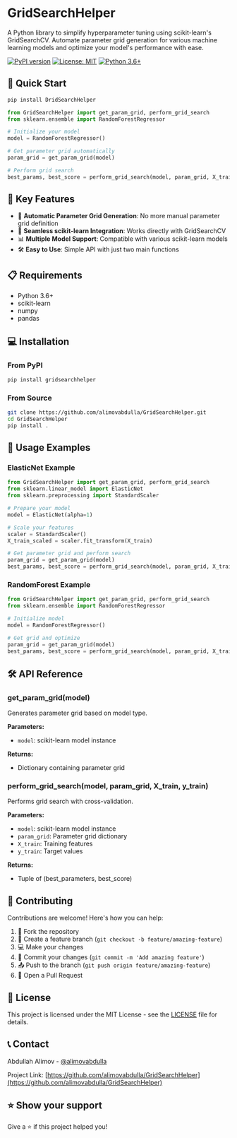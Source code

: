 # GridSearchHelper

A Python library to simplify hyperparameter tuning using scikit-learn's GridSearchCV. Automate parameter grid generation for various machine learning models and optimize your model's performance with ease.

[![PyPI version](https://badge.fury.io/py/gridsearchhelper.svg)](https://badge.fury.io/py/gridsearchhelper)
[![License: MIT](https://img.shields.io/badge/License-MIT-yellow.svg)](https://opensource.org/licenses/MIT)
[![Python 3.6+](https://img.shields.io/badge/python-3.6+-blue.svg)](https://www.python.org/downloads/)

## 🚀 Quick Start

```bash
pip install DridSearchHelper
```

```python
from GridSearchHelper import get_param_grid, perform_grid_search
from sklearn.ensemble import RandomForestRegressor

# Initialize your model
model = RandomForestRegressor()

# Get parameter grid automatically
param_grid = get_param_grid(model)

# Perform grid search
best_params, best_score = perform_grid_search(model, param_grid, X_train, y_train)
```

## 🔑 Key Features

- 🤖 **Automatic Parameter Grid Generation**: No more manual parameter grid definition
- 🔄 **Seamless scikit-learn Integration**: Works directly with GridSearchCV
- 📊 **Multiple Model Support**: Compatible with various scikit-learn models
- 🛠 **Easy to Use**: Simple API with just two main functions

## 📋 Requirements

- Python 3.6+
- scikit-learn
- numpy
- pandas

## 💻 Installation

### From PyPI
```bash
pip install gridsearchhelper
```

### From Source
```bash
git clone https://github.com/alimovabdulla/GridSearchHelper.git
cd GridSearchHelper
pip install .
```

## 📖 Usage Examples

### ElasticNet Example

```python
from GridSearchHelper import get_param_grid, perform_grid_search
from sklearn.linear_model import ElasticNet
from sklearn.preprocessing import StandardScaler

# Prepare your model
model = ElasticNet(alpha=1)

# Scale your features
scaler = StandardScaler()
X_train_scaled = scaler.fit_transform(X_train)

# Get parameter grid and perform search
param_grid = get_param_grid(model)
best_params, best_score = perform_grid_search(model, param_grid, X_train_scaled, y_train)
```

### RandomForest Example

```python
from GridSearchHelper import get_param_grid, perform_grid_search
from sklearn.ensemble import RandomForestRegressor

# Initialize model
model = RandomForestRegressor()

# Get grid and optimize
param_grid = get_param_grid(model)
best_params, best_score = perform_grid_search(model, param_grid, X_train, y_train)
```

## 🛠 API Reference

### get_param_grid(model)
Generates parameter grid based on model type.

**Parameters:**
- `model`: scikit-learn model instance

**Returns:**
- Dictionary containing parameter grid

### perform_grid_search(model, param_grid, X_train, y_train)
Performs grid search with cross-validation.

**Parameters:**
- `model`: scikit-learn model instance
- `param_grid`: Parameter grid dictionary
- `X_train`: Training features
- `y_train`: Target values

**Returns:**
- Tuple of (best_parameters, best_score)

## 🤝 Contributing

Contributions are welcome! Here's how you can help:

1. 🍴 Fork the repository
2. 🌿 Create a feature branch (`git checkout -b feature/amazing-feature`)
3. 💻 Make your changes
4. 📝 Commit your changes (`git commit -m 'Add amazing feature'`)
5. 📤 Push to the branch (`git push origin feature/amazing-feature`)
6. 🔄 Open a Pull Request

## 📄 License

This project is licensed under the MIT License - see the [LICENSE](LICENSE) file for details.

## 📞 Contact

Abdullah Alimov - [@alimovabdulla](https://github.com/alimovabdulla)

Project Link: [https://github.com/alimovabdulla/GridSearchHelper](https://github.com/alimovabdulla/GridSearchHelper)

## ⭐️ Show your support

Give a ⭐️ if this project helped you!
